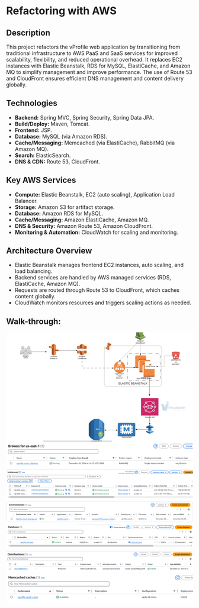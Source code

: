 # Refactoring with AWS
## Description

This project refactors the vProfile web application by transitioning from traditional infrastructure to AWS PaaS and SaaS services for improved scalability, flexibility, and reduced operational overhead. It replaces EC2 instances with Elastic Beanstalk, RDS for MySQL, ElastiCache, and Amazon MQ to simplify management and improve performance. The use of Route 53 and CloudFront ensures efficient DNS management and content delivery globally.

## Technologies

- **Backend:** Spring MVC, Spring Security, Spring Data JPA.
- **Build/Deploy:** Maven, Tomcat.
- **Frontend:** JSP.
- **Database:** MySQL (via Amazon RDS).
- **Cache/Messaging:** Memcached (via ElastiCache), RabbitMQ (via Amazon MQ).
- **Search:** ElasticSearch.
- **DNS & CDN:** Route 53, CloudFront.

## Key AWS Services

- **Compute:** Elastic Beanstalk, EC2 (auto scaling), Application Load Balancer.
- **Storage:** Amazon S3 for artifact storage.
- **Database:** Amazon RDS for MySQL.
- **Cache/Messaging:** Amazon ElastiCache, Amazon MQ.
- **DNS & Security:** Amazon Route 53, Amazon CloudFront.
- **Monitoring & Automation:** CloudWatch for scaling and monitoring.

## Architecture Overview

- Elastic Beanstalk manages frontend EC2 instances, auto scaling, and load balancing.
- Backend services are handled by AWS managed services (RDS, ElastiCache, Amazon MQ).
- Requests are routed through Route 53 to CloudFront, which caches content globally.
- CloudWatch monitors resources and triggers scaling actions as needed.
  

## Walk-through:


 ![First try](https://github.com/Vlad774/AWS_Rearch_Web_App_on_Cloud_PAAS_SAAS/blob/main/Diagramm.png) 
 ![First try](https://github.com/Vlad774/AWS_Rearch_Web_App_on_Cloud_PAAS_SAAS/blob/main/AmazonMQ.png) 
 ![First try](https://github.com/Vlad774/AWS_Rearch_Web_App_on_Cloud_PAAS_SAAS/blob/main/EC2.png)
 ![First try](https://github.com/Vlad774/AWS_Rearch_Web_App_on_Cloud_PAAS_SAAS/blob/main/ENV.png)
 ![First try](https://github.com/Vlad774/AWS_Rearch_Web_App_on_Cloud_PAAS_SAAS/blob/main/RDS.png)
 ![First try](https://github.com/Vlad774/AWS_Rearch_Web_App_on_Cloud_PAAS_SAAS/blob/main/cloudfront.png)
 ![First try](https://github.com/Vlad774/AWS_Rearch_Web_App_on_Cloud_PAAS_SAAS/blob/main/memcaches.png)
 


